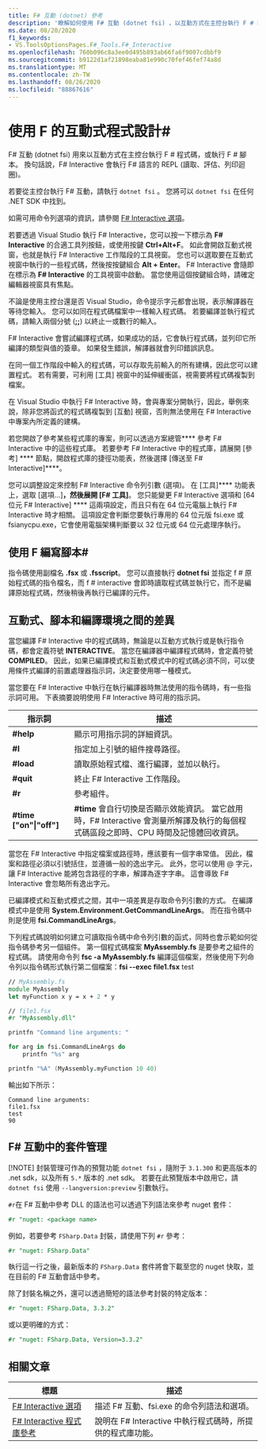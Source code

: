 ```yaml
---
title: F# 互動 (dotnet) 參考
description: '瞭解如何使用 F# 互動 (dotnet fsi) ，以互動方式在主控台執行 F # 程式碼，或執行 F # 腳本。'
ms.date: 08/20/2020
f1_keywords:
- VS.ToolsOptionsPages.F#_Tools.F#_Interactive
ms.openlocfilehash: 760b096c8a3ee0d495b893ab66fa6f9007cdbbf9
ms.sourcegitcommit: b9122d1af21898eaba81e990c70fef46fef74a8d
ms.translationtype: MT
ms.contentlocale: zh-TW
ms.lasthandoff: 08/26/2020
ms.locfileid: "88867616"
---
```

# <a name="interactive-programming-with-f"></a>使用 F 的互動式程式設計\#

F# 互動 (dotnet fsi) 用來以互動方式在主控台執行 F # 程式碼，或執行 F # 腳本。 換句話說，F# Interactive 會執行 F# 語言的 REPL (讀取、評估、列印迴圈)。

若要從主控台執行 F# 互動，請執行 `dotnet fsi` 。 您將可以 `dotnet fsi` 在任何 .NET SDK 中找到。

如需可用命令列選項的資訊，請參閱 [F# Interactive 選項](../../language-reference/fsharp-interactive-options.md)。

若要透過 Visual Studio 執行 F# Interactive，您可以按一下標示為 **F# Interactive** 的合適工具列按鈕，或使用按鍵 **Ctrl+Alt+F**。 如此會開啟互動式視窗，也就是執行 F# Interactive 工作階段的工具視窗。 您也可以選取要在互動式視窗中執行的一些程式碼，然後按按鍵組合 **Alt + Enter**。 F# Interactive 會隨即在標示為 **F# Interactive** 的工具視窗中啟動。 當您使用這個按鍵組合時，請確定編輯器視窗具有焦點。

不論是使用主控台還是否 Visual Studio，命令提示字元都會出現，表示解譯器在等待您輸入。 您可以如同在程式碼檔案中一樣輸入程式碼。 若要編譯並執行程式碼，請輸入兩個分號 (**;;**) 以終止一或數行的輸入。

F# Interactive 會嘗試編譯程式碼，如果成功的話，它會執行程式碼，並列印它所編譯的類型與值的簽章。 如果發生錯誤，解譯器就會列印錯誤訊息。

在同一個工作階段中輸入的程式碼，可以存取先前輸入的所有建構，因此您可以建置程式。 若有需要，可利用 [工具] 視窗中的延伸緩衝區，視需要將程式碼複製到檔案。

在 Visual Studio 中執行 F# Interactive 時，會與專案分開執行，因此，舉例來說，除非您將函式的程式碼複製到 [互動] 視窗，否則無法使用在 F# Interactive 中專案內所定義的建構。

若您開啟了參考某些程式庫的專案，則可以透過方案總管**** 參考 F# Interactive 中的這些程式庫。 若要參考 F# Interactive 中的程式庫，請展開 [參考] **** 節點，開啟程式庫的捷徑功能表，然後選擇 [傳送至 F# Interactive]****。

您可以調整設定來控制 F# Interactive 命令列引數 (選項)。 在 [工具]**** 功能表上，選取 [選項...]****，然後展開 [F# 工具]****。 您只能變更 F# Interactive 選項和 [64 位元 F# Interactive] **** 這兩項設定，而且只有在 64 位元電腦上執行 F# Interactive 時才相關。 這項設定會判斷您要執行專用的 64 位元版 fsi.exe 或 fsianycpu.exe，它會使用電腦架構判斷要以 32 位元或 64 位元處理序執行。

## <a name="scripting-with-f"></a>使用 F 編寫腳本\#

指令碼使用副檔名 **.fsx** 或 **.fsscript**。 您可以直接執行 **dotnet fsi** 並指定 f # 原始程式碼的指令檔名，而 f # interactive 會即時讀取程式碼並執行它，而不是編譯原始程式碼，然後稍後再執行已編譯的元件。

## <a name="differences-between-the-interactive-scripting-and-compiled-environments"></a>互動式、腳本和編譯環境之間的差異

當您編譯 F# Interactive 中的程式碼時，無論是以互動方式執行或是執行指令碼，都會定義符號 **INTERACTIVE**。 當您在編譯器中編譯程式碼時，會定義符號 **COMPILED**。 因此，如果已編譯模式和互動式模式中的程式碼必須不同，可以使用條件式編譯的前置處理器指示詞，決定要使用哪一種模式。

當您要在 F# Interactive 中執行在執行編譯器時無法使用的指令碼時，有一些指示詞可用。 下表摘要說明使用 F# Interactive 時可用的指示詞。

|指示詞|描述|
|---------|-----------|
|**#help**|顯示可用指示詞的詳細資訊。|
|**#I**|指定加上引號的組件搜尋路徑。|
|**#load**|讀取原始程式檔、進行編譯，並加以執行。|
|**#quit**|終止 F# Interactive 工作階段。|
|**#r**|參考組件。|
|**#time ["on"&#124;"off"]**|**#time** 會自行切換是否顯示效能資訊。 當它啟用時，F# Interactive 會測量所解譯及執行的每個程式碼區段之即時、CPU 時間及記憶體回收資訊。|

當您在 F# Interactive 中指定檔案或路徑時，應該要有一個字串常值。 因此，檔案和路徑必須以引號括住，並遵循一般的逸出字元。 此外，您可以使用 @ 字元，讓 F# Interactive 能將包含路徑的字串，解譯為逐字字串。 這會導致 F# Interactive 會忽略所有逸出字元。

已編譯模式和互動式模式之間，其中一項差異是存取命令列引數的方式。 在編譯模式中是使用 **System.Environment.GetCommandLineArgs**。 而在指令碼中則是使用 **fsi.CommandLineArgs**。

下列程式碼說明如何建立可讀取指令碼中命令列引數的函式，同時也會示範如何從指令碼參考另一個組件。 第一個程式碼檔案 **MyAssembly.fs** 是要參考之組件的程式碼。 請使用命令列 **fsc -a MyAssembly.fs** 編譯這個檔案，然後使用下列命令列以指令碼形式執行第二個檔案：**fsi --exec file1.fsx** test

```fsharp
// MyAssembly.fs
module MyAssembly
let myFunction x y = x + 2 * y
```

```fsharp
// file1.fsx
#r "MyAssembly.dll"

printfn "Command line arguments: "

for arg in fsi.CommandLineArgs do
    printfn "%s" arg

printfn "%A" (MyAssembly.myFunction 10 40)
```

輸出如下所示：

```console
Command line arguments:
file1.fsx
test
90
```

## <a name="package-management-in-f-interactive"></a>F# 互動中的套件管理

[!NOTE] 封裝管理可作為的預覽功能 `dotnet fsi` ，隨附于 `3.1.300` 和更高版本的 .net sdk，以及所有 `5.*` 版本的 .net sdk。 若要在此預覽版本中啟用它，請 `dotnet fsi` 使用 `--langversion:preview` 引數執行。

`#r`在 F# 互動中參考 DLL 的語法也可以透過下列語法來參考 nuget 套件：

```fsharp
#r "nuget: <package name>
```

例如，若要參考 `FSharp.Data` 封裝，請使用下列 `#r` 參考：

```fsharp
#r "nuget: FSharp.Data"
```

執行這一行之後，最新版本的 `FSharp.Data` 套件將會下載至您的 nuget 快取，並在目前的 F# 互動會話中參考。

除了封裝名稱之外，還可以透過簡短的語法參考封裝的特定版本：

```fsharp
#r "nuget: FSharp.Data, 3.3.2"
```

或以更明確的方式：

```fsharp
#r "nuget: FSharp.Data, Version=3.3.2"
```

## <a name="related-articles"></a>相關文章

|標題|描述|
|-----|-----------|
|[F# Interactive 選項](../../language-reference/fsharp-interactive-options.md)|描述 F# 互動、fsi.exe 的命令列語法和選項。|
|[F# Interactive 程式庫參考](https://msdn.microsoft.com/visualfsharpdocs/conceptual/fsharp-interactive-library-reference)|說明在 F# Interactive 中執行程式碼時，所提供的程式庫功能。|
